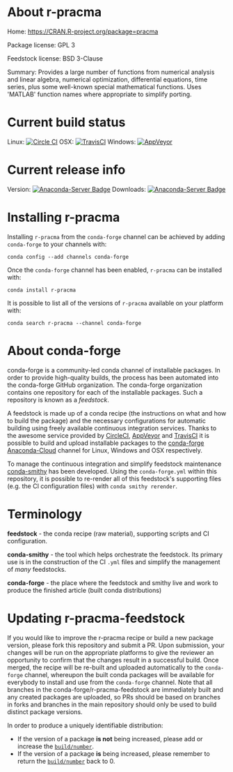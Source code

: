 About r-pracma
==============

Home: https://CRAN.R-project.org/package=pracma

Package license: GPL 3

Feedstock license: BSD 3-Clause

Summary:  Provides a large number of functions from numerical analysis and linear algebra, numerical optimization, differential equations, time series, plus some well-known special mathematical functions. Uses 'MATLAB' function names where appropriate to simplify porting.



Current build status
====================

Linux: [![Circle CI](https://circleci.com/gh/conda-forge/r-pracma-feedstock.svg?style=shield)](https://circleci.com/gh/conda-forge/r-pracma-feedstock)
OSX: [![TravisCI](https://travis-ci.org/conda-forge/r-pracma-feedstock.svg?branch=master)](https://travis-ci.org/conda-forge/r-pracma-feedstock)
Windows: [![AppVeyor](https://ci.appveyor.com/api/projects/status/github/conda-forge/r-pracma-feedstock?svg=True)](https://ci.appveyor.com/project/conda-forge/r-pracma-feedstock/branch/master)

Current release info
====================
Version: [![Anaconda-Server Badge](https://anaconda.org/conda-forge/r-pracma/badges/version.svg)](https://anaconda.org/conda-forge/r-pracma)
Downloads: [![Anaconda-Server Badge](https://anaconda.org/conda-forge/r-pracma/badges/downloads.svg)](https://anaconda.org/conda-forge/r-pracma)

Installing r-pracma
===================

Installing `r-pracma` from the `conda-forge` channel can be achieved by adding `conda-forge` to your channels with:

```
conda config --add channels conda-forge
```

Once the `conda-forge` channel has been enabled, `r-pracma` can be installed with:

```
conda install r-pracma
```

It is possible to list all of the versions of `r-pracma` available on your platform with:

```
conda search r-pracma --channel conda-forge
```


About conda-forge
=================

conda-forge is a community-led conda channel of installable packages.
In order to provide high-quality builds, the process has been automated into the
conda-forge GitHub organization. The conda-forge organization contains one repository
for each of the installable packages. Such a repository is known as a *feedstock*.

A feedstock is made up of a conda recipe (the instructions on what and how to build
the package) and the necessary configurations for automatic building using freely
available continuous integration services. Thanks to the awesome service provided by
[CircleCI](https://circleci.com/), [AppVeyor](http://www.appveyor.com/)
and [TravisCI](https://travis-ci.org/) it is possible to build and upload installable
packages to the [conda-forge](https://anaconda.org/conda-forge)
[Anaconda-Cloud](http://docs.anaconda.org/) channel for Linux, Windows and OSX respectively.

To manage the continuous integration and simplify feedstock maintenance
[conda-smithy](http://github.com/conda-forge/conda-smithy) has been developed.
Using the ``conda-forge.yml`` within this repository, it is possible to re-render all of
this feedstock's supporting files (e.g. the CI configuration files) with ``conda smithy rerender``.


Terminology
===========

**feedstock** - the conda recipe (raw material), supporting scripts and CI configuration.

**conda-smithy** - the tool which helps orchestrate the feedstock.
                   Its primary use is in the construction of the CI ``.yml`` files
                   and simplify the management of *many* feedstocks.

**conda-forge** - the place where the feedstock and smithy live and work to
                  produce the finished article (built conda distributions)


Updating r-pracma-feedstock
===========================

If you would like to improve the r-pracma recipe or build a new
package version, please fork this repository and submit a PR. Upon submission,
your changes will be run on the appropriate platforms to give the reviewer an
opportunity to confirm that the changes result in a successful build. Once
merged, the recipe will be re-built and uploaded automatically to the
`conda-forge` channel, whereupon the built conda packages will be available for
everybody to install and use from the `conda-forge` channel.
Note that all branches in the conda-forge/r-pracma-feedstock are
immediately built and any created packages are uploaded, so PRs should be based
on branches in forks and branches in the main repository should only be used to
build distinct package versions.

In order to produce a uniquely identifiable distribution:
 * If the version of a package **is not** being increased, please add or increase
   the [``build/number``](http://conda.pydata.org/docs/building/meta-yaml.html#build-number-and-string).
 * If the version of a package **is** being increased, please remember to return
   the [``build/number``](http://conda.pydata.org/docs/building/meta-yaml.html#build-number-and-string)
   back to 0.

